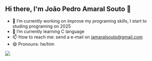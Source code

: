 ## Hi there, I'm João Pedro Amaral Souto 👋



- 🔭 I’m currently working on improve my programing skills, I start to studing programing on 2025
- 🌱 I’m currently learning C language
- 📫 How to reach me: send a e-mail on jamaralsouto@gmail.com
- 😄 Pronouns: he/him
<picture>
  <source
    srcset="https://github-readme-stats.vercel.app/api?username=JoaoPedroAmaralSouto&show_icons=true&theme=dark"
    media="(prefers-color-scheme: dark)"
  />
  <source
    srcset="https://github-readme-stats.vercel.app/api?username=JoaoPedroAmaralSouto&show_icons=true"
    media="(prefers-color-scheme: light), (prefers-color-scheme: no-preference)"
  />
  <img src="https://github-readme-stats.vercel.app/api?username=JoaoPedroAmaralSouto&show_icons=true" />
</picture>
